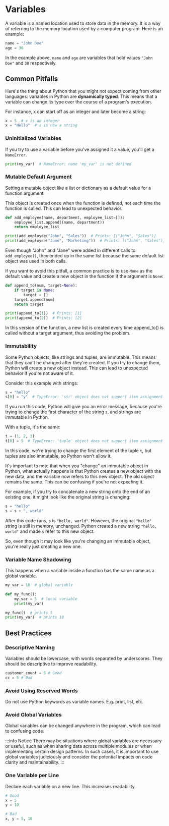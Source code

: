 # Variables

A variable is a named location used to store data in the memory. It is a way of referring to the memory location used by a computer program. Here is an example:

```python title="main.py"
name = "John Doe"
age = 30
```

In the example above, `name` and `age` are variables that hold values `"John Doe"` and `30` respectively.

## Common Pitfalls

Here's the thing about Python that you might not expect coming from other languages: variables in Python are **dynamically typed**. This means that a variable can change its type over the course of a program's execution.

For instance, x can start off as an integer and later become a string:

```python title="main.py"
x = 5  # x is an integer
x = "Hello"  # x is now a string
```

### Uninitialized Variables

If you try to use a variable before you've assigned it a value, you'll get a `NameError`.

```python title="main.py"
print(my_var)  # NameError: name 'my_var' is not defined
```

### Mutable Default Argument

Setting a mutable object like a list or dictionary as a default value for a function argument.

This object is created once when the function is defined, not each time the function is called. This can lead to unexpected behavior.

```python title="main.py"
def add_employee(name, department, employee_list=[]):
    employee_list.append((name, department))
    return employee_list

print(add_employee("John", "Sales"))  # Prints: [("John", "Sales")]
print(add_employee("Jane", "Marketing"))  # Prints: [("John", "Sales"), ("Jane", "Marketing")]

```

Even though "John" and "Jane" were added in different calls to `add_employee()`, they ended up in the same list because the same default list object was used in both calls.

If you want to avoid this pitfall, a common practice is to use `None` as the default value and create a new object in the function if the argument is `None`:

```python title="main.py"
def append_to(num, target=None):
    if target is None:
        target = []
    target.append(num)
    return target

print(append_to(1))  # Prints: [1]
print(append_to(2))  # Prints: [2]

```

In this version of the function, a new list is created every time append_to() is called without a target argument, thus avoiding the problem.

### Immutability

Some Python objects, like strings and tuples, are immutable. This means that they can't be changed after they're created. If you try to change them, Python will create a new object instead. This can lead to unexpected behavior if you're not aware of it.

Consider this example with strings:

```python title="main.py"
s = "hello"
s[0] = "y"  # TypeError: 'str' object does not support item assignment

```

If you run this code, Python will give you an error message, because you're trying to change the first character of the string `s`, and strings are immutable in Python.

With a tuple, it's the same:

```python title="main.py"
t = (1, 2, 3)
t[0] = 5  # TypeError: 'tuple' object does not support item assignment

```

In this code, we're trying to change the first element of the tuple `t`, but tuples are also immutable, so Python won't allow it.

It's important to note that when you "change" an immutable object in Python, what actually happens is that Python creates a new object with the new data, and the variable now refers to this new object. The old object remains the same. This can be confusing if you're not expecting it.

For example, if you try to concatenate a new string onto the end of an existing one, it might look like the original string is changing:

```python title="main.py"
s = "hello"
s = s + ", world"

```

After this code runs, `s` is `"hello, world"`. However, the original `"hello"` string is still in memory, unchanged. Python created a new string `"hello, world"` and made `s` refer to this new object.

So, even though it may look like you're changing an immutable object, you're really just creating a new one.

### Variable Name Shadowing

This happens when a variable inside a function has the same name as a global variable.

```python title="main.py"
my_var = 10  # global variable

def my_func():
    my_var = 5  # local variable
    print(my_var)

my_func()  # prints 5
print(my_var)  # prints 10
```

## Best Practices

### Descriptive Naming

Variables should be lowercase, with words separated by underscores. They should be descriptive to improve readability.

```python title="main.py"
customer_count = 5 # Good
cc = 5 # Bad
```

### Avoid Using Reserved Words

Do not use Python keywords as variable names. E.g. print, list, etc.

### Avoid Global Variables

Global variables can be changed anywhere in the program, which can lead to confusing code.

:::info Notice
There may be situations where global variables are necessary or useful, such as when sharing data across multiple modules or when implementing certain design patterns. In such cases, it is important to use global variables judiciously and consider the potential impacts on code clarity and maintainability.
:::

### One Variable per Line

Declare each variable on a new line. This increases readability.

```python title="main.py"
# Good
x = 5 
y = 10 

# Bad
x, y = 5, 10
```
